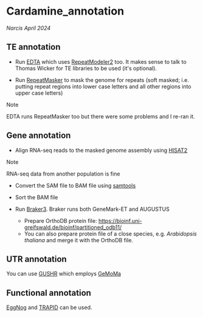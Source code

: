 # Cardamine_annotation

*Narcis April 2024*

## TE annotation

* Run [EDTA](https://github.com/oushujun/EDTA) which uses [RepeatModeler2](https://github.com/Dfam-consortium/RepeatModeler/tree/master) too. It makes sense to talk to Thomas Wicker for TE libraries to be used (it's optional).

* Run [RepeatMasker](https://www.repeatmasker.org/RepeatMasker/) to mask the genome for repeats (soft masked; i.e. putting repeat regions into lower case letters and all other regions into upper case letters)
> [!NOTE]
> EDTA runs RepeatMasker too but there were some problems and I re-ran it.

## Gene annotation
* Align RNA-seq reads to the masked genome assembly using [HISAT2](http://daehwankimlab.github.io/hisat2/)

> [!NOTE]
> RNA-seq data from another population is fine

  * Convert the SAM file to BAM file using [samtools](https://github.com/samtools/)
  * Sort the BAM file
     
* Run [Braker3](https://github.com/Gaius-Augustus/BRAKER). Braker runs both GeneMark-ET and AUGUSTUS

  * Prepare OrthoDB protein file: https://bioinf.uni-greifswald.de/bioinf/partitioned_odb11/ 
  * You can also prepare protein file of a close species, e.g. *Arabidopsis thaliana* and merge it with the OrthoDB file.

[Braker_workflow]: ./Braker_workflow


## UTR annotation
You can use [GUSHR](https://github.com/Gaius-Augustus/GUSHR) which employs [GeMoMa](http://www.jstacs.de/index.php/GeMoMa)

## Functional annotation
[EggNog](https://github.com/eggnogdb/eggnog-mapper/wiki/) and [TRAPID](http://bioinformatics.psb.ugent.be/trapid_02/) can be used.





